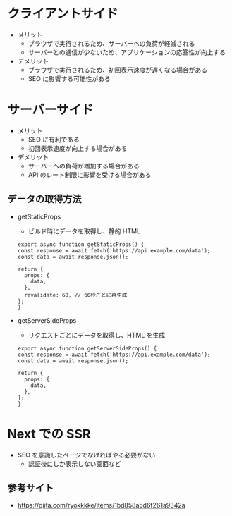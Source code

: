 # クライアントサイド

- メリット
  - ブラウザで実行されるため、サーバーへの負荷が軽減される
  - サーバーとの通信が少ないため、アプリケーションの応答性が向上する
- デメリット
  - ブラウザで実行されるため、初回表示速度が遅くなる場合がある
  - SEO に影響する可能性がある

# サーバーサイド

- メリット
  - SEO に有利である
  - 初回表示速度が向上する場合がある
- デメリット
  - サーバーへの負荷が増加する場合がある
  - API のレート制限に影響を受ける場合がある

## データの取得方法

- getStaticProps

  - ビルド時にデータを取得し、静的 HTML

  ```
  export async function getStaticProps() {
  const response = await fetch('https://api.example.com/data');
  const data = await response.json();

  return {
    props: {
      data,
    },
    revalidate: 60, // 60秒ごとに再生成
  };
  }
  ```

- getServerSideProps

  - リクエストごとにデータを取得し、HTML を生成

  ```
  export async function getServerSideProps() {
  const response = await fetch('https://api.example.com/data');
  const data = await response.json();

  return {
    props: {
      data,
    },
  };
  }
  ```

# Next での SSR

- SEO を意識したページでなければやる必要がない
  - 認証後にしか表示しない画面など

## 参考サイト

- https://qiita.com/ryokkkke/items/1bd858a5d6f261a9342a
